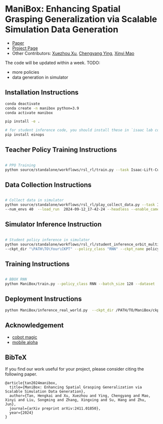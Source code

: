 # ManiBox: Enhancing Spatial Grasping Generalization via Scalable Simulation Data Generation

- [Paper](https://arxiv.org/pdf/2411.01850)
- [Project Page](https://thkkk.github.io/manibox)
- Other Contributors: [Xuezhou Xu](https://github.com/xuxuezhou), [Chengyang Ying](https://github.com/yingchengyang), [Xinyi Mao](https://github.com/shhmxy2)

The code will be updated within a week. TODO:
- more policies
- data generation in simulator

## Installation Instructions

```bash
conda deactivate
conda create -n manibox python=3.9
conda activate manibox

pip install -e .

# for student inference code, you should install these in `isaac lab conda env`:
pip install einops
```

## Teacher Policy Training Instructions
```bash

# PPO Training
python source/standalone/workflows/rsl_rl/train.py --task Isaac-Lift-Cube-MobileAloha-v0  --num_envs 4096  --headless
```

## Data Collection Instructions
```bash

# Collect data in simulator
python source/standalone/workflows/rsl_rl/play_collect_data.py --task Isaac-Lift-Cube-MobileAloha-Play-v0 \
--num_envs 40  --load_run  2024-09-12_17-42-24 --headless --enable_cameras
```

## Simulator Inference Instruction
```bash

# Student policy inference in simulator
python source/standalone/workflows/rsl_rl/student_inference_orbit_multi_envs.py --task Isaac-Lift-Cube-MobileAloha-Play-v0 \
--ckpt_dir "\PATH\TO\Your\CKPT" --policy_class "RNN" --ckpt_name policy_best.ckpt --nheads 48 --num_train_step 38000 --seed 0
```

## Training Instructions
```bash

# BBOX RNN
python ManiBox/train.py --policy_class RNN --batch_size 128 --dataset ../ --num_episodes 38000  --loss_function l1  --rnn_layers 3 --rnn_hidden_dim 512 --actor_hidden_dim 512 --num_epochs 50 --lr 2e-3 --gradient_accumulation_steps 1 > train.log 2>&1
```

## Deployment Instructions

```bash
python ManiBox/inference_real_world.py  --ckpt_dir /PATH/TO/ManiBox/ckpt/2024-xx-xx_xx-xx-xxRNN --policy_class RNN --ckpt_name policy_best.ckpt
```

## Acknowledgement

- [cobot magic](https://github.com/agilexrobotics/cobot_magic)
- [mobile aloha](https://github.com/MarkFzp/mobile-aloha)

## BibTeX
If you find our work useful for your project, please consider citing the following paper.

```
@article{tan2024manibox,
  title={ManiBox: Enhancing Spatial Grasping Generalization via Scalable Simulation Data Generation},
  author={Tan, Hengkai and Xu, Xuezhou and Ying, Chengyang and Mao, Xinyi and Liu, Songming and Zhang, Xingxing and Su, Hang and Zhu, Jun},
  journal={arXiv preprint arXiv:2411.01850},
  year={2024}
}
```